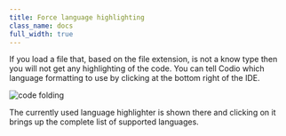 ```yaml
---
title: Force language highlighting
class_name: docs
full_width: true
---
```


If you load a file that, based on the file extension, is not a know type then you will not get any highlighting of the code. You can tell Codio which language formatting to use by clicking at the bottom right of the IDE. 

![code folding](/img/docs/ide-force-lang.png)

The currently used language highlighter is shown there and clicking on it brings up the complete list of supported languages.


